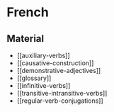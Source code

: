 # French

## Material

- [[auxiliary-verbs]]
- [[causative-construction]]
- [[demonstrative-adjectives]]
- [[glossary]]
- [[infinitive-verbs]]
- [[transitive-intransitive-verbs]]
- [[regular-verb-conjugations]]
